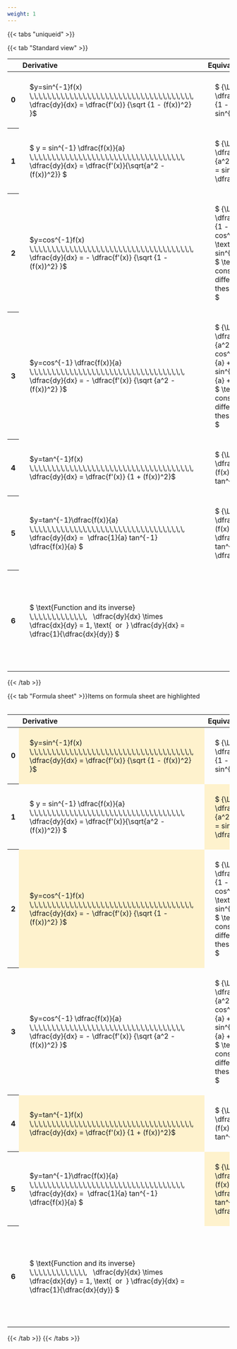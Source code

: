 ```yaml
---
weight: 1
---
```


{{< tabs "uniqueid" >}}

{{< tab "Standard view" >}}
<style type="text/css">
#T_e81f7 th.col_heading {
  text-align: left;
  font-size: 1em;
}
#T_e81f7 td {
  text-align: left;
  font-size: 1em;
  padding: 1.5em;
}
#T_e81f7_row0_col0, #T_e81f7_row0_col1, #T_e81f7_row1_col0, #T_e81f7_row1_col1, #T_e81f7_row2_col0, #T_e81f7_row2_col1, #T_e81f7_row3_col0, #T_e81f7_row3_col1, #T_e81f7_row4_col0, #T_e81f7_row4_col1, #T_e81f7_row5_col0, #T_e81f7_row5_col1, #T_e81f7_row6_col0, #T_e81f7_row6_col1 {
  width: 400px;
  white-space: pre-wrap;
}
#T_e81f7_row0_col2, #T_e81f7_row1_col2, #T_e81f7_row2_col2, #T_e81f7_row3_col2, #T_e81f7_row4_col2, #T_e81f7_row5_col2, #T_e81f7_row6_col2 {
  width: 600px;
  white-space: pre-wrap;
}
</style>
<table id="T_e81f7">
  <thead>
    <tr>
      <th class="blank level0" >&nbsp;</th>
      <th id="T_e81f7_level0_col0" class="col_heading level0 col0" >Derivative</th>
      <th id="T_e81f7_level0_col1" class="col_heading level0 col1" >Equivalent integral</th>
      <th id="T_e81f7_level0_col2" class="col_heading level0 col2" >Comment</th>
    </tr>
  </thead>
  <tbody>
    <tr>
      <th id="T_e81f7_level0_row0" class="row_heading level0 row0" >0</th>
      <td id="T_e81f7_row0_col0" class="data row0 col0" >$y=sin^{-1}f(x) \,\,\,\,\,\,\,\,\,\,\,\,\,\,\,\,\,\,\,\,\,\,\,\,\,\,\,\,\,\,\,\,\,\,\,\,\,   \dfrac{dy}{dx} = \dfrac{f'(x)} {\sqrt {1 - (f(x))^2} }$ <br></td>
      <td id="T_e81f7_row0_col1" class="data row0 col1" >$ {\Large\int} \dfrac{f'(x)} {\sqrt {1 - (f(x))^2} } dx = sin^{-1} f(x) + c$</td>
      <td id="T_e81f7_row0_col2" class="data row0 col2" ></td>
    </tr>
    <tr>
      <th id="T_e81f7_level0_row1" class="row_heading level0 row1" >1</th>
      <td id="T_e81f7_row1_col0" class="data row1 col0" >$ y = sin^{-1} \dfrac{f(x)}{a}  \,\,\,\,\,\,\,\,\,\,\,\,\,\,\,\,\,\,\,\,\,\,\,\,\,\,\,\,\,\,\,\,\,\,\,   \dfrac{dy}{dx} = \dfrac{f'(x)}{\sqrt{a^2 - (f(x))^2}} $ <br></td>
      <td id="T_e81f7_row1_col1" class="data row1 col1" >$ {\Large\int} \dfrac{f'(x)} {\sqrt {a^2 - (f(x))^2} } dx = sin^{-1} \dfrac{f(x)}{a} + c$</td>
      <td id="T_e81f7_row1_col2" class="data row1 col2" ></td>
    </tr>
    <tr>
      <th id="T_e81f7_level0_row2" class="row_heading level0 row2" >2</th>
      <td id="T_e81f7_row2_col0" class="data row2 col0" >$y=cos^{-1}f(x) \,\,\,\,\,\,\,\,\,\,\,\,\,\,\,\,\,\,\,\,\,\,\,\,\,\,\,\,\,\,\,\,\,\,\,\,\,   \dfrac{dy}{dx} = - \dfrac{f'(x)} {\sqrt {1 - (f(x))^2} }$ <br></td>
      <td id="T_e81f7_row2_col1" class="data row2 col1" >$ {\Large\int} - \dfrac{f'(x)} {\sqrt {1 - (f(x))^2} }  = cos^{-1}f(x) + c \text{ or } -sin^{-1}f(x) +c$
$ \text{Note the constant c will have different values with these two options} $</td>
      <td id="T_e81f7_row2_col2" class="data row2 col2" ></td>
    </tr>
    <tr>
      <th id="T_e81f7_level0_row3" class="row_heading level0 row3" >3</th>
      <td id="T_e81f7_row3_col0" class="data row3 col0" >$y=cos^{-1} \dfrac{f(x)}{a} \,\,\,\,\,\,\,\,\,\,\,\,\,\,\,\,\,\,\,\,\,\,\,\,\,\,\,\,\,\,\,\,\,\,\,   \dfrac{dy}{dx} = - \dfrac{f'(x)} {\sqrt {a^2 - (f(x))^2} }$ <br></td>
      <td id="T_e81f7_row3_col1" class="data row3 col1" >$ {\Large\int} - \dfrac{f'(x)} {\sqrt {a^2 - (f(x))^2} }  = cos^{-1}\dfrac{f(x)}{a} + c \text{ or } -sin^{-1}\dfrac{f(x)}{a} +c$
$ \text{Note the constant c will have different values with these two options} $</td>
      <td id="T_e81f7_row3_col2" class="data row3 col2" ></td>
    </tr>
    <tr>
      <th id="T_e81f7_level0_row4" class="row_heading level0 row4" >4</th>
      <td id="T_e81f7_row4_col0" class="data row4 col0" >$y=tan^{-1}f(x) \,\,\,\,\,\,\,\,\,\,\,\,\,\,\,\,\,\,\,\,\,\,\,\,\,\,\,\,\,\,\,\,\,\,\,\,\,   \dfrac{dy}{dx} = \dfrac{f'(x)} {1 + (f(x))^2}$ <br></td>
      <td id="T_e81f7_row4_col1" class="data row4 col1" >$ {\Large\int} \dfrac{f'(x)} {1 + (f(x))^2} dx = \ tan^{-1} f(x) + c$</td>
      <td id="T_e81f7_row4_col2" class="data row4 col2" ></td>
    </tr>
    <tr>
      <th id="T_e81f7_level0_row5" class="row_heading level0 row5" >5</th>
      <td id="T_e81f7_row5_col0" class="data row5 col0" >$y=tan^{-1}\dfrac{f(x)}{a} \,\,\,\,\,\,\,\,\,\,\,\,\,\,\,\,\,\,\,\,\,\,\,\,\,\,\,\,\,\,\,\,\,\,\,   \dfrac{dy}{dx} =  \dfrac{1}{a} tan^{-1} \dfrac{f(x)}{a} $ <br></td>
      <td id="T_e81f7_row5_col1" class="data row5 col1" >$ {\Large\int} \dfrac{f'(x)} {a^2 + (f(x))^2} dx = \dfrac{1}{a} tan^{-1} \dfrac{f(x)}{a} + c$</td>
      <td id="T_e81f7_row5_col2" class="data row5 col2" ></td>
    </tr>
    <tr>
      <th id="T_e81f7_level0_row6" class="row_heading level0 row6" >6</th>
      <td id="T_e81f7_row6_col0" class="data row6 col0" >$ \text{Function and its inverse}  \,\,\,\,\,\,\,\,\,\,\,\,\,   \dfrac{dy}{dx} \times \dfrac{dx}{dy} = 1, \text{  or  } \dfrac{dy}{dx} = \dfrac{1}{\dfrac{dx}{dy}} $ <br></td>
      <td id="T_e81f7_row6_col1" class="data row6 col1" ></td>
      <td id="T_e81f7_row6_col2" class="data row6 col2" >Formula can be utilised to calculate otherwise hard to differentiate inverse functions</td>
    </tr>
  </tbody>
</table>
{{< /tab >}}

{{< tab "Formula sheet" >}}Items on formula sheet are highlighted
<br><br><style type="text/css">
#T_ee4bf th.col_heading {
  text-align: left;
  font-size: 1em;
}
#T_ee4bf td {
  text-align: left;
  font-size: 1em;
  padding: 1.5em;
}
#T_ee4bf_row0_col0, #T_ee4bf_row1_col1, #T_ee4bf_row2_col0, #T_ee4bf_row4_col0, #T_ee4bf_row5_col1 {
  width: 400px;
  background-color: rgba(255,194,10, 0.2);
  white-space: pre-wrap;
}
#T_ee4bf_row0_col1, #T_ee4bf_row1_col0, #T_ee4bf_row2_col1, #T_ee4bf_row3_col0, #T_ee4bf_row3_col1, #T_ee4bf_row4_col1, #T_ee4bf_row5_col0, #T_ee4bf_row6_col0, #T_ee4bf_row6_col1 {
  width: 400px;
  white-space: pre-wrap;
}
#T_ee4bf_row0_col2, #T_ee4bf_row1_col2, #T_ee4bf_row2_col2, #T_ee4bf_row3_col2, #T_ee4bf_row4_col2, #T_ee4bf_row5_col2, #T_ee4bf_row6_col2 {
  width: 600px;
  white-space: pre-wrap;
}
</style>
<table id="T_ee4bf">
  <thead>
    <tr>
      <th class="blank level0" >&nbsp;</th>
      <th id="T_ee4bf_level0_col0" class="col_heading level0 col0" >Derivative</th>
      <th id="T_ee4bf_level0_col1" class="col_heading level0 col1" >Equivalent integral</th>
      <th id="T_ee4bf_level0_col2" class="col_heading level0 col2" >Comment</th>
    </tr>
  </thead>
  <tbody>
    <tr>
      <th id="T_ee4bf_level0_row0" class="row_heading level0 row0" >0</th>
      <td id="T_ee4bf_row0_col0" class="data row0 col0" >$y=sin^{-1}f(x) \,\,\,\,\,\,\,\,\,\,\,\,\,\,\,\,\,\,\,\,\,\,\,\,\,\,\,\,\,\,\,\,\,\,\,\,\,   \dfrac{dy}{dx} = \dfrac{f'(x)} {\sqrt {1 - (f(x))^2} }$ <br></td>
      <td id="T_ee4bf_row0_col1" class="data row0 col1" >$ {\Large\int} \dfrac{f'(x)} {\sqrt {1 - (f(x))^2} } dx = sin^{-1} f(x) + c$</td>
      <td id="T_ee4bf_row0_col2" class="data row0 col2" ></td>
    </tr>
    <tr>
      <th id="T_ee4bf_level0_row1" class="row_heading level0 row1" >1</th>
      <td id="T_ee4bf_row1_col0" class="data row1 col0" >$ y = sin^{-1} \dfrac{f(x)}{a}  \,\,\,\,\,\,\,\,\,\,\,\,\,\,\,\,\,\,\,\,\,\,\,\,\,\,\,\,\,\,\,\,\,\,\,   \dfrac{dy}{dx} = \dfrac{f'(x)}{\sqrt{a^2 - (f(x))^2}} $ <br></td>
      <td id="T_ee4bf_row1_col1" class="data row1 col1" >$ {\Large\int} \dfrac{f'(x)} {\sqrt {a^2 - (f(x))^2} } dx = sin^{-1} \dfrac{f(x)}{a} + c$</td>
      <td id="T_ee4bf_row1_col2" class="data row1 col2" ></td>
    </tr>
    <tr>
      <th id="T_ee4bf_level0_row2" class="row_heading level0 row2" >2</th>
      <td id="T_ee4bf_row2_col0" class="data row2 col0" >$y=cos^{-1}f(x) \,\,\,\,\,\,\,\,\,\,\,\,\,\,\,\,\,\,\,\,\,\,\,\,\,\,\,\,\,\,\,\,\,\,\,\,\,   \dfrac{dy}{dx} = - \dfrac{f'(x)} {\sqrt {1 - (f(x))^2} }$ <br></td>
      <td id="T_ee4bf_row2_col1" class="data row2 col1" >$ {\Large\int} - \dfrac{f'(x)} {\sqrt {1 - (f(x))^2} }  = cos^{-1}f(x) + c \text{ or } -sin^{-1}f(x) +c$
$ \text{Note the constant c will have different values with these two options} $</td>
      <td id="T_ee4bf_row2_col2" class="data row2 col2" ></td>
    </tr>
    <tr>
      <th id="T_ee4bf_level0_row3" class="row_heading level0 row3" >3</th>
      <td id="T_ee4bf_row3_col0" class="data row3 col0" >$y=cos^{-1} \dfrac{f(x)}{a} \,\,\,\,\,\,\,\,\,\,\,\,\,\,\,\,\,\,\,\,\,\,\,\,\,\,\,\,\,\,\,\,\,\,\,   \dfrac{dy}{dx} = - \dfrac{f'(x)} {\sqrt {a^2 - (f(x))^2} }$ <br></td>
      <td id="T_ee4bf_row3_col1" class="data row3 col1" >$ {\Large\int} - \dfrac{f'(x)} {\sqrt {a^2 - (f(x))^2} }  = cos^{-1}\dfrac{f(x)}{a} + c \text{ or } -sin^{-1}\dfrac{f(x)}{a} +c$
$ \text{Note the constant c will have different values with these two options} $</td>
      <td id="T_ee4bf_row3_col2" class="data row3 col2" ></td>
    </tr>
    <tr>
      <th id="T_ee4bf_level0_row4" class="row_heading level0 row4" >4</th>
      <td id="T_ee4bf_row4_col0" class="data row4 col0" >$y=tan^{-1}f(x) \,\,\,\,\,\,\,\,\,\,\,\,\,\,\,\,\,\,\,\,\,\,\,\,\,\,\,\,\,\,\,\,\,\,\,\,\,   \dfrac{dy}{dx} = \dfrac{f'(x)} {1 + (f(x))^2}$ <br></td>
      <td id="T_ee4bf_row4_col1" class="data row4 col1" >$ {\Large\int} \dfrac{f'(x)} {1 + (f(x))^2} dx = \ tan^{-1} f(x) + c$</td>
      <td id="T_ee4bf_row4_col2" class="data row4 col2" ></td>
    </tr>
    <tr>
      <th id="T_ee4bf_level0_row5" class="row_heading level0 row5" >5</th>
      <td id="T_ee4bf_row5_col0" class="data row5 col0" >$y=tan^{-1}\dfrac{f(x)}{a} \,\,\,\,\,\,\,\,\,\,\,\,\,\,\,\,\,\,\,\,\,\,\,\,\,\,\,\,\,\,\,\,\,\,\,   \dfrac{dy}{dx} =  \dfrac{1}{a} tan^{-1} \dfrac{f(x)}{a} $ <br></td>
      <td id="T_ee4bf_row5_col1" class="data row5 col1" >$ {\Large\int} \dfrac{f'(x)} {a^2 + (f(x))^2} dx = \dfrac{1}{a} tan^{-1} \dfrac{f(x)}{a} + c$</td>
      <td id="T_ee4bf_row5_col2" class="data row5 col2" ></td>
    </tr>
    <tr>
      <th id="T_ee4bf_level0_row6" class="row_heading level0 row6" >6</th>
      <td id="T_ee4bf_row6_col0" class="data row6 col0" >$ \text{Function and its inverse}  \,\,\,\,\,\,\,\,\,\,\,\,\,   \dfrac{dy}{dx} \times \dfrac{dx}{dy} = 1, \text{  or  } \dfrac{dy}{dx} = \dfrac{1}{\dfrac{dx}{dy}} $ <br></td>
      <td id="T_ee4bf_row6_col1" class="data row6 col1" ></td>
      <td id="T_ee4bf_row6_col2" class="data row6 col2" >Formula can be utilised to calculate otherwise hard to differentiate inverse functions</td>
    </tr>
  </tbody>
</table>
{{< /tab >}}
{{< /tabs >}}